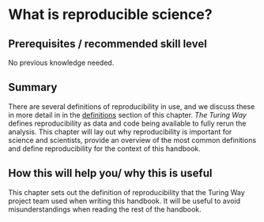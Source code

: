 # What is reproducible science?

## Prerequisites / recommended skill level
No previous knowledge needed.

## Summary
There are several definitions of reproducibility in use, and we discuss these in more detail in in the [definitions](../03/definitions.md) section of this chapter.
_The Turing Way_ defines reproducibility as data and code being available to fully rerun the analysis.
This chapter will lay out why reproducibility is important for science and scientists, provide an overview of the most common definitions and define reproducibility for the context of this handbook.

## How this will help you/ why this is useful
This chapter sets out the definition of reproducibility that the Turing Way project team used when writing this handbook.
It will be useful to avoid misunderstandings when reading the rest of the handbook.

